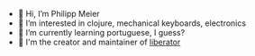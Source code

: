 - 👋 Hi, I’m Philipp Meier
- 👀 I’m interested in clojure, mechanical keyboards, electronics
- 🌱 I’m currently learning portuguese, I guess?
- 🦋 I'm the creator and maintainer of [liberator](http://clojure-liberator.github.io/)

<!---
phmeier-nubank/phmeier-nubank is a ✨ special ✨ repository because its `README.md` (this file) appears on your GitHub profile.
You can click the Preview link to take a look at your changes.
--->
